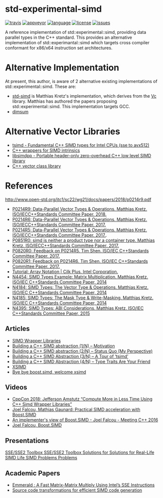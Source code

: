 # std-experimental-simd

[![travis][badge.travis]][travis]
[![appveyor][badge.appveyor]][appveyor]
[![language][badge.language]][language]
[![license][badge.license]][license]
[![issues][badge.issues]][issues]

[badge.travis]: https://img.shields.io/travis/twon/std-experimental-simd/master.svg?logo=travis
[badge.appveyor]: https://img.shields.io/appveyor/ci/twon/std-experimental-simd/master.svg?logo=appveyor
[badge.language]: https://img.shields.io/badge/language-C%2B%2B20-yellow.svg
[badge.license]: https://img.shields.io/badge/license-MIT-blue.svg
[badge.issues]: https://img.shields.io/github/issues/twon/std-experimental-simd.svg

[travis]: https://travis-ci.org/twon/std-experimental-simd
[appveyor]: https://ci.appveyor.com/project/twon/std-experimental-simd
[language]: https://en.wikipedia.org/wiki/C%2B%2B20
[license]: https://en.wikipedia.org/wiki/MIT_License
[issues]: http://github.com/twon/std-experimental-simd/issues


A reference implementation of std::experimental::simd, providing data parallel types in the C++ standard.  This provides an alternative implementation of std::experimantal::simd which targets cross compiler conformant for x86/x64 instruction set architectures.

# Alternative Implementation
At present, this author, is aware of 2 alternative existing implementations of std::experimental::simd.  These are:
- [std-simd](https://github.com/VcDevel/std-simd) is Matthias Kretz's implementation, which derives from the [Vc](https://github.com/VcDevel/Vc) library. Matthias has authored the papers proposing std::experimental::simd.  This implementation targets GCC.
- [dimsum](https://github.com/google/dimsum)

# Alternative Vector Libraries
- [tsimd - Fundamental C++ SIMD types for Intel CPUs (sse to avx512)](https://github.com/ospray/tsimd)
- [C++ wrappers for SIMD intrinsics](https://github.com/QuantStack/xsimd)
- [libsimdpp - Portable header-only zero-overhead C++ low level SIMD library](https://github.com/p12tic/libsimdpp)
- [C++ vector class library](https://www.agner.org/optimize/#vectorclass)

# References
http://www.open-std.org/jtc1/sc22/wg21/docs/papers/2018/p0214r9.pdf

- [P0214R9: Data-Parallel Vector Types & Operations. Matthias Kretz. ISO/IECC++Standards Committee Paper. 2018.](http://www.open-std.org/jtc1/sc22/wg21/docs/papers/2018/p0214r9.pdf)
- [P0214R6: Data-Parallel Vector Types & Operations. Matthias Kretz. ISO/IECC++Standards Committee Paper. 2017.](http://www.open-std.org/jtc1/sc22/wg21/docs/papers/2017/p0214r6.pdf)
- [P0214R5: Data-Parallel Vector Types & Operations. Matthias Kretz. ISO/IECC++Standards Committee Paper. 2017.](http://www.open-std.org/jtc1/sc22/wg21/docs/papers/2017/p0214r5.pdf).
- [P0851R0: simd<T> is neither a product type nor a container type. Matthias Kretz. ISO/IECC++Standards Committee Paper. 2017.](http://www.open-std.org/jtc1/sc22/wg21/docs/papers/2017/p0851r0.pdf)
- [P0820R0: Feedback on P0214R5. Tim Shen. ISO/IEC C++Standards Committee Paper. 2017.](https://wg21.link/p0214r0)
- [P0820R1: Feedback on P0214R6. Tim Shen. ISO/IEC C++Standards Committee Paper. 2017.](https://wg21.link/p0214r1)
- [Tutorial: Array Notation | Cilk Plus. Intel Corporation.](https://www.cilkplus.org/tutorial-array-notation)
- [N4454: SIMD Types Example: Matrix Multiplication. Matthias Kretz. ISO/IEC C++Standards Committee Paper, 2014](http://www.open-std.org/jtc1/sc22/wg21/docs/papers/2015/n4454.pdf)
- [N4184: SIMD Types: The Vector Type & Operations. Matthias Kretz. ISO/IEC C++Standards Committee Paper, 2014](http://www.open-std.org/jtc1/sc22/wg21/docs/papers/2014/n4184.pdf)
- [N4185: SIMD Types: The Mask Type & Write-Masking. Matthias Kretz. ISO/IEC C++Standards Committee Paper, 2014](http://open-std.org/jtc1/sc22/wg21/docs/papers/2014/n4185.pdf)
- [N4395: SIMD Types: ABI Considerations. Matthias Kretz. ISO/IEC C++Standards Committee Paper, 2015](http://www.open-std.org/jtc1/sc22/wg21/docs/papers/2015/n4395.pdf)

## Articles
- [SIMD Wrapper Libraries](https://cppcast.com/jeff-amstutz-simd-wrapper-libs/)
- [Building a C++ SIMD abstraction (1/N) – Motivation](https://jeffamstutz.io/2017/12/07/building-a-c-simd-abstraction-1-n-motivation/)
- [Building a C++ SIMD abstraction (2/N) – Status Quo (My Perspective)](https://jeffamstutz.io/2017/12/14/building-a-c-simd-abstraction-2-n-status-quo-my-perspective/)
- [Building a C++ SIMD Abstraction (3/N) – A Tour of ‘tsimd’](https://jeffamstutz.io/2018/01/02/building-a-c-simd-abstraction-3-n-a-tour-of-tsimd/)
- [Building a C++ SIMD Abstraction (4/N) – Type Traits Are Your Friend](https://jeffamstutz.io/2018/03/30/building-a-c-simd-abstraction-4-n-type-traits-are-your-friend/)
- [XSIMD](https://quantstack.net/xsimd.html)
- [Bye bye boost.simd, welcome xsimd](https://serge-sans-paille.github.io/pythran-stories/bye-bye-boostsimd-welcome-xsimd.html)

## Videos
- [CppCon 2018: Jefferson Amstutz “Compute More in Less Time Using C++ Simd Wrapper Libraries”](https://www.youtube.com/watch?v=8khWb-Bhhvs)
- [Joel Falcou, Mathias Gaunard: Practical SIMD acceleration with Boost.SIMD](https://www.youtube.com/watch?v=nxsBPjDTpZc)
- [An implementer's view of Boost.SIMD - Joel Falcou - Meeting C++ 2016](https://www.youtube.com/watch?v=QEywuJ122F4)
- [Joel Falcou, Boost.SIMD](https://www.youtube.com/watch?v=vf9wE9fIb0A)

## Presentations
[SSE/SSE2 Toolbox SSE/SSE2 Toolbox Solutions for Solutions for Real-Life SIMD Life SIMD Problems Problems](https://www.gamasutra.com/features/gdcarchive/2001E/Alex_Klimovitski3.pdf)

## Academic Papers
- [Emmerald : A Fast Matrix-Matrix Multiply Using Intel’s SSE Instructions](http://citeseerx.ist.psu.edu/viewdoc/download?doi=10.1.1.23.6754&rep=rep1&type=pdf)
- [Source code transformations for efficient SIMD code generation](https://core.ac.uk/download/pdf/41768325.pdf)